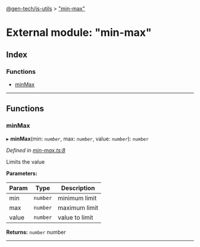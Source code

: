 [@gen-tech/js-utils](../README.md) > ["min-max"](../modules/_min_max_.md)

# External module: "min-max"

## Index

### Functions

* [minMax](_min_max_.md#minmax)

---

## Functions

<a id="minmax"></a>

###  minMax

▸ **minMax**(min: *`number`*, max: *`number`*, value: *`number`*): `number`

*Defined in [min-max.ts:8](https://github.com/gen-tech/js-utils/blob/1e39221/src/min-max.ts#L8)*

Limits the value

**Parameters:**

| Param | Type | Description |
| ------ | ------ | ------ |
| min | `number` |  minimum limit |
| max | `number` |  maximum limit |
| value | `number` |  value to limit |

**Returns:** `number`
number

___

